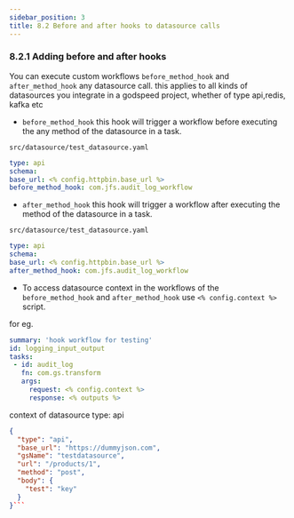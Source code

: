 ```yaml
---
sidebar_position: 3
title: 8.2 Before and after hooks to datasource calls
---
```


### 8.2.1 Adding before and after hooks

You can execute custom workflows `before_method_hook` and `after_method_hook` any datasource call. this applies to all kinds of datasources you integrate in a godspeed project, whether of type api,redis, kafka etc


- `before_method_hook` this hook will trigger a workflow before executing the any method of the datasource in a task.

`src/datasource/test_datasource.yaml`
```yaml
type: api
schema:
base_url: <% config.httpbin.base_url %>    
before_method_hook: com.jfs.audit_log_workflow
```

- `after_method_hook` this hook will trigger a workflow after executing the method of the datasource in a task.

`src/datasource/test_datasource.yaml`
```yaml
type: api
schema:
base_url: <% config.httpbin.base_url %>    
after_method_hook: com.jfs.audit_log_workflow
```

- To access datasource context in the workflows of the `before_method_hook` and `after_method_hook` use `<% config.context %>` script.
 
for eg.

 ```yaml
summary: 'hook workflow for testing'
id: logging_input_output
tasks: 
  - id: audit_log
    fn: com.gs.transform
    args:
      request: <% config.context %>
      response: <% outputs %>
 ```

context of datasource type: api

```json
{
  "type": "api",
  "base_url": "https://dummyjson.com",
  "gsName": "testdatasource",
  "url": "/products/1",
  "method": "post",
  "body": {
    "test": "key"
  }
}```
